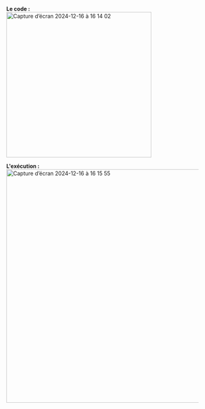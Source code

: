 **Le code :**
<br>
<img width="380" alt="Capture d’écran 2024-12-16 à 16 14 02" src="https://github.com/user-attachments/assets/8ce8a087-7b4b-4350-b28e-e676b31bc664" />

**L'exécution :**
<br>
<img width="610" alt="Capture d’écran 2024-12-16 à 16 15 55" src="https://github.com/user-attachments/assets/80c6d226-f1c7-4eb8-937d-65a4ef42a9c6" />

